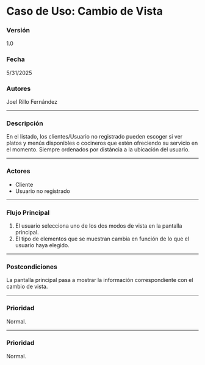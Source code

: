 # Caso de Uso: Cambio de Vista

### Versión
1.0

### Fecha
5/31/2025

### Autores
Joel Rillo Fernández

---

### Descripción
En el listado, los clientes/Usuario no registrado pueden escoger si ver platos y menús disponibles o cocineros que estén ofreciendo su servicio en el momento. Siempre ordenados por distáncia a la ubicación del usuario.

---

### Actores
- Cliente  
- Usuario no registrado

---

### Flujo Principal
1. El usuario selecciona uno de los dos modos de vista en la pantalla principal.
2. El tipo de elementos que se muestran cambia en función de lo que el usuario haya elegido.

---

### Postcondiciones
La pantalla principal pasa a mostrar la información correspondiente con el cambio de vista.

---

### Prioridad
Normal.

---

### Prioridad
Normal.

